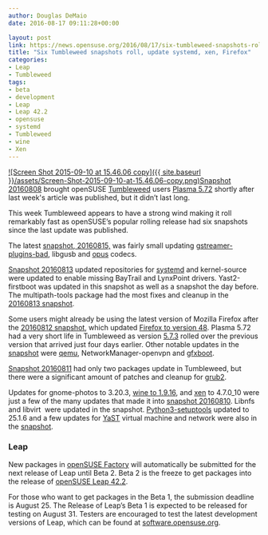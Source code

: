 ```yaml
---
author: Douglas DeMaio
date: 2016-08-17 09:11:28+00:00

layout: post
link: https://news.opensuse.org/2016/08/17/six-tumbleweed-snapshots-roll-update-systemd-xen-firefox/
title: "Six Tumbleweed snapshots roll, update systemd, xen, Firefox"
categories:
- Leap
- Tumbleweed
tags:
- beta
- development
- Leap
- Leap 42.2
- opensuse
- systemd
- Tumbleweed
- wine
- Xen
---
```

[![Screen Shot 2015-09-10 at 15.46.06 copy]({{ site.baseurl }}/assets/Screen-Shot-2015-09-10-at-15.46.06-copy.png)Snapshot 20160808](https://lists.opensuse.org/opensuse-factory/2016-08/msg00200.html) brought openSUSE [Tumbleweed](https://en.opensuse.org/Portal:Tumbleweed) users [Plasma 5.72](https://www.kde.org/announcements/plasma5.0/) shortly after last week's article was published, but it didn’t last long.

This week Tumbleweed appears to have a strong wind making it roll remarkably fast as openSUSE’s popular rolling release had six snapshots since the last update was published.

The latest [snapshot, 20160815,](https://lists.opensuse.org/opensuse-factory/2016-08/msg00290.html) was fairly small updating [gstreamer-plugins-bad](https://gstreamer.freedesktop.org/modules/gst-plugins-bad.html), libgusb and [opus](https://www.opus-codec.org/) codecs.

[Snapshot 20160813](https://lists.opensuse.org/opensuse-factory/2016-08/msg00262.html) updated repositories for [systemd](https://www.freedesktop.org/wiki/Software/systemd/) and kernel-source were updated to enable missing BayTrail and LynxPoint drivers. Yast2-firstboot was updated in this snapshot as well as a snapshot the day before. The multipath-tools package had the most fixes and cleanup in the [20160813 snapshot](https://lists.opensuse.org/opensuse-factory/2016-08/msg00262.html).

Some users might already be using the latest version of Mozilla Firefox after the [20160812 snapshot](https://lists.opensuse.org/opensuse-factory/2016-08/msg00256.html), which updated [Firefox to version 48](https://developer.mozilla.org/en-US/Firefox/Releases/48). Plasma 5.72 had a very short life in Tumbleweed as version [5.7.3](https://www.kde.org/announcements/plasma-5.7.3.php) rolled over the previous version that arrived just four days earlier. Other notable updates in the [snapshot](https://lists.opensuse.org/opensuse-factory/2016-08/msg00256.html) were [qemu](http://wiki.qemu.org/Main_Page), NetworkManager-openvpn and [gfxboot](https://en.opensuse.org/SDB:Gfxboot).

[Snapshot 20160811](https://lists.opensuse.org/opensuse-factory/2016-08/msg00248.html) had only two packages update in Tumbleweed, but there were a significant amount of patches and cleanup for [grub2](https://www.gnu.org/software/grub/).<!-- more -->

Updates for gnome-photos to 3.20.3, [wine to 1.9.16](https://www.winehq.org/news/2016080501), and [xen](https://www.xenproject.org/) to 4.7.0_10 were just a few of the many updates that made it into [snapshot 20160810](https://lists.opensuse.org/opensuse-factory/2016-08/msg00231.html). Libnfs and libvirt  were updated in the snapshot. [Python3-setuptools](https://pypi.python.org/pypi/setuptools) updated to 25.1.6 and a few updates for [YaST](http://yast.github.io/) virtual machine and network were also in the [snapshot](https://lists.opensuse.org/opensuse-factory/2016-08/msg00231.html).


### Leap


New packages in [openSUSE Factory](https://en.opensuse.org/openSUSE:Factory_development_model) will automatically be submitted for the next release of Leap until Beta 2. Beta 2 is the freeze to get packages into the release of [openSUSE Leap 42.2](https://en.opensuse.org/openSUSE:Roadmap).

For those who want to get packages in the Beta 1, the submission deadline is August 25. The Release of Leap’s Beta 1 is expected to be released for testing on August 31. Testers are encouraged to test the latest development versions of Leap, which can be found at [software.opensuse.org](https://software.opensuse.org/developer/en?release=developer).		
